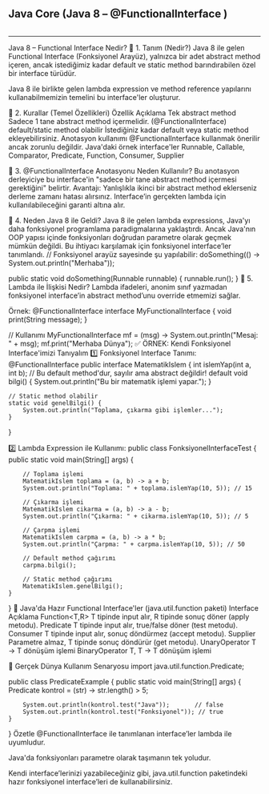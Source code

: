 ## Java Core (Java 8 – @FunctionalInterface )
```sh 

```
---

Java 8 – Functional Interface Nedir?
📌 1. Tanım (Nedir?)
Java 8 ile gelen Functional Interface (Fonksiyonel Arayüz), yalnızca bir adet abstract method içeren, ancak istediğimiz kadar default ve static method barındırabilen özel bir interface türüdür.

Java 8 ile birlikte gelen lambda expression ve method reference yapılarını kullanabilmemizin temelini bu interface'ler oluşturur.

📌 2. Kurallar (Temel Özellikleri)
Özellik	Açıklama
Tek abstract method	Sadece 1 tane abstract method içermelidir. (@FunctionalInterface)
default/static method olabilir	İstediğiniz kadar default veya static method ekleyebilirsiniz.
Anotasyon kullanımı	@FunctionalInterface kullanmak önerilir ancak zorunlu değildir.
Java'daki örnek interface'ler	Runnable, Callable, Comparator, Predicate, Function, Consumer, Supplier

📌 3. @FunctionalInterface Anotasyonu Neden Kullanılır?
Bu anotasyon derleyiciye bu interface'in "sadece bir tane abstract method içermesi gerektiğini" belirtir.
Avantajı:
Yanlışlıkla ikinci bir abstract method eklerseniz derleme zamanı hatası alırsınız.
Interface’in gerçekten lambda için kullanılabileceğini garanti altına alır.

📌 4. Neden Java 8 ile Geldi?
Java 8 ile gelen lambda expressions, Java'yı daha fonksiyonel programlama paradigmalarına yaklaştırdı. Ancak Java'nın OOP yapısı içinde fonksiyonları doğrudan parametre olarak geçmek mümkün değildi. Bu ihtiyacı karşılamak için fonksiyonel interface’ler tanımlandı.
// Fonksiyonel arayüz sayesinde şu yapılabilir:
doSomething(() -> System.out.println("Merhaba"));

public static void doSomething(Runnable runnable) {
runnable.run();
}
📌 5. Lambda ile İlişkisi Nedir?
Lambda ifadeleri, anonim sınıf yazmadan fonksiyonel interface’in abstract method’unu override etmemizi sağlar.

Örnek:
@FunctionalInterface
interface MyFunctionalInterface {
void print(String message);
}

// Kullanımı
MyFunctionalInterface mf = (msg) -> System.out.println("Mesaj: " + msg);
mf.print("Merhaba Dünya");
✅ ÖRNEK: Kendi Fonksiyonel Interface'imizi Tanıyalım
1️⃣ Fonksiyonel Interface Tanımı:
@FunctionalInterface
public interface MatematikIslem {
int islemYap(int a, int b);
    // Bu default method'dur, sayılır ama abstract değildir!
    default void bilgi() {
        System.out.println("Bu bir matematik işlemi yapar.");
    }

    // Static method olabilir
    static void genelBilgi() {
        System.out.println("Toplama, çıkarma gibi işlemler...");
    }
}

2️⃣ Lambda Expression ile Kullanımı:
public class FonksiyonelInterfaceTest {
public static void main(String[] args) {

        // Toplama işlemi
        MatematikIslem toplama = (a, b) -> a + b;
        System.out.println("Toplama: " + toplama.islemYap(10, 5)); // 15

        // Çıkarma işlemi
        MatematikIslem cikarma = (a, b) -> a - b;
        System.out.println("Çıkarma: " + cikarma.islemYap(10, 5)); // 5

        // Çarpma işlemi
        MatematikIslem carpma = (a, b) -> a * b;
        System.out.println("Çarpma: " + carpma.islemYap(10, 5)); // 50

        // Default method çağırımı
        carpma.bilgi();

        // Static method çağırımı
        MatematikIslem.genelBilgi();
    }
}
📌 Java'da Hazır Functional Interface'ler (java.util.function paketi)
Interface	Açıklama
Function<T,R>	T tipinde input alır, R tipinde sonuç döner (apply metodu).
Predicate<T>	T tipinde input alır, true/false döner (test metodu).
Consumer<T>	T tipinde input alır, sonuç döndürmez (accept metodu).
Supplier<T>	Parametre almaz, T tipinde sonuç döndürür (get metodu).
UnaryOperator<T>	T → T dönüşüm işlemi
BinaryOperator<T>	T, T → T dönüşüm işlemi

📌 Gerçek Dünya Kullanım Senaryosu
import java.util.function.Predicate;

public class PredicateExample {
public static void main(String[] args) {
Predicate<String> kontrol = (str) -> str.length() > 5;

        System.out.println(kontrol.test("Java"));       // false
        System.out.println(kontrol.test("Fonksiyonel")); // true
    }
}
Özetle
@FunctionalInterface ile tanımlanan interface’ler lambda ile uyumludur.

Java'da fonksiyonları parametre olarak taşımanın tek yoludur.

Kendi interface’lerinizi yazabileceğiniz gibi, java.util.function paketindeki hazır fonksiyonel interface’leri de kullanabilirsiniz.